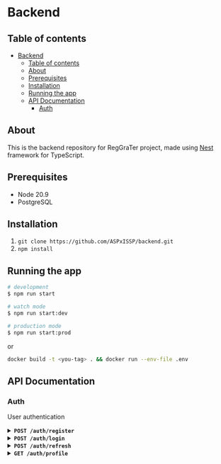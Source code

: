 # Backend

## Table of contents  
- [Backend](#backend)
  - [Table of contents](#table-of-contents)
  - [About](#about)
  - [Prerequisites](#prerequisites)
  - [Installation](#installation)
  - [Running the app](#running-the-app)
  - [API Documentation](#api-documentation)
    - [Auth](#auth)

## About
This is the backend repository for RegGraTer project, made using [Nest](https://github.com/nestjs/nest) framework for TypeScript.

## Prerequisites
* Node 20.9
* PostgreSQL

## Installation

1. `git clone https://github.com/ASPxISSP/backend.git`
2. `npm install`

## Running the app

```bash
# development
$ npm run start

# watch mode
$ npm run start:dev

# production mode
$ npm run start:prod
```
or 
```bash
docker build -t <you-tag> . && docker run --env-file .env
```

## API Documentation

### Auth

User authentication

<details>
<summary><strong><code>POST /auth/register</code></strong></summary>

<br/>

Register new user

**Body**
```json
{
    "email": "email@example.com",
    "password": "passwd!1",
    "name": "Magical User",
}
```

**Response**

* **201** - user created
```json
{
    "message": "User created successfully"
}
```
* **400** - validation error
```json
{
    "message": <error message> | [<error messages>],
    "error": <error>,
    "statusCode": 400
}
```

</details>

<details>
<summary><strong><code>POST /auth/login</code></strong></summary>

<br/>

Login user

**Body**
```json
{
    "email": "email@example.com",
    "password": "passwd!1",
}
```

**Response**

* **200**
```json
{
    "accessToken": <token>,
    "refreshToken": <token>
}
```

* **401** - Unauthorized
```json
{
    "message": "Unauthorized",
    "statusCode": 401
}
```

</details>

<details>
<summary><strong><code>POST /auth/refresh</code></strong></summary>

<br/>

Refresh access token

**Body**
```json
{
    "refreshToken": <refresh token>
}
```

**Response**

* **200**
```json
{
    "accessToken": <access token>,
    "refreshToken": <refresh token>
}
```

* **400** - validation error
```json
{
    "error": "Bad Request",
    "statusCode": 400
}
```

* **401** - Unauthorized
```json
{
    "error": "Unauthorized",
    "statusCode": 401
}
```

</details>

<details>
<summary><strong><code>GET /auth/profile</code></strong></summary>

<br/>

Get user profile

**Headers**
```
Authorization: Bearer <access token>
```

**Response**

* **200**
```json
{
    "id": "08ce3039-1e71-4de2-8b56-1abe5e65ba41",
    "email": "test4@test.com",
    "name": "user2",
    "score": 0
}
```

* **401** - Unauthorized
```json
{
    "error": "Unauthorized",
    "statusCode": 401
}
```

</details>